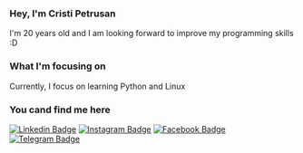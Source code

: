 ### Hey, I'm Cristi Petrusan 
I'm 20 years old and I am looking forward to improve my programming skills :D

### What I'm focusing on
Currently, I focus on learning Python and Linux

### You cand find me here
[![Linkedin Badge](https://img.shields.io/badge/-LinkedIn-0e76a8?style=flat-round&logo=Linkedin&logoColor=white)](https://www.linkedin.com/in/cristipetrusan/)
[![Instagram Badge](https://img.shields.io/badge/-Instagram-F77737?style=flat-round&logo=Instagram&logoColor=white)](https://instagram.com/cristipetrusan/)
[![Facebook Badge](https://img.shields.io/badge/-Facebook-4267B2?style=flat-round&logo=Facebook&logoColor=white)](https://www.facebook.com/cristi.petrusan/)
[![Telegram Badge](https://img.shields.io/badge/-Telegram-0088cc?style=flat-round&logo=Telegram&logoColor=white)](https://t.me/cristipetrusan)

